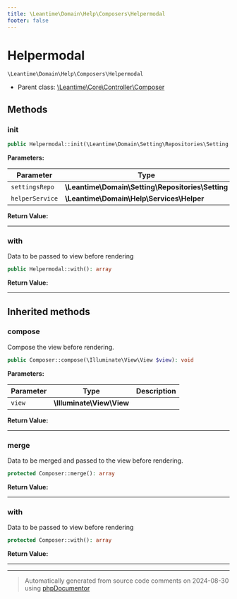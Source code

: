 ```yaml
---
title: \Leantime\Domain\Help\Composers\Helpermodal
footer: false
---
```


# Helpermodal




`\Leantime\Domain\Help\Composers\Helpermodal`

* Parent class: [\Leantime\Core\Controller\Composer](../../../Core/Controller/Composer.md)



## Methods

### init



```php
public Helpermodal::init(\Leantime\Domain\Setting\Repositories\Setting $settingsRepo, \Leantime\Domain\Help\Services\Helper $helperService): void
```








**Parameters:**

| Parameter | Type | Description |
|-----------|------|-------------|
| `settingsRepo` | **\Leantime\Domain\Setting\Repositories\Setting** |  |
| `helperService` | **\Leantime\Domain\Help\Services\Helper** |  |


**Return Value:**





---
### with

Data to be passed to view before rendering

```php
public Helpermodal::with(): array
```









**Return Value:**





---


## Inherited methods

### compose

Compose the view before rendering.

```php
public Composer::compose(\Illuminate\View\View $view): void
```








**Parameters:**

| Parameter | Type | Description |
|-----------|------|-------------|
| `view` | **\Illuminate\View\View** |  |


**Return Value:**





---
### merge

Data to be merged and passed to the view before rendering.

```php
protected Composer::merge(): array
```









**Return Value:**





---
### with

Data to be passed to view before rendering

```php
protected Composer::with(): array
```









**Return Value:**





---


---
> Automatically generated from source code comments on 2024-08-30 using [phpDocumentor](http://www.phpdoc.org/)
